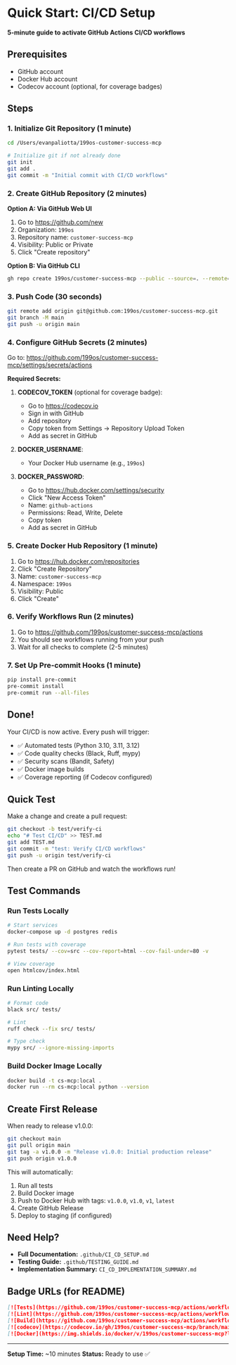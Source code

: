 # Quick Start: CI/CD Setup

**5-minute guide to activate GitHub Actions CI/CD workflows**

## Prerequisites

- GitHub account
- Docker Hub account
- Codecov account (optional, for coverage badges)

## Steps

### 1. Initialize Git Repository (1 minute)

```bash
cd /Users/evanpaliotta/199os-customer-success-mcp

# Initialize git if not already done
git init
git add .
git commit -m "Initial commit with CI/CD workflows"
```

### 2. Create GitHub Repository (2 minutes)

**Option A: Via GitHub Web UI**
1. Go to https://github.com/new
2. Organization: `199os`
3. Repository name: `customer-success-mcp`
4. Visibility: Public or Private
5. Click "Create repository"

**Option B: Via GitHub CLI**
```bash
gh repo create 199os/customer-success-mcp --public --source=. --remote=origin --push
```

### 3. Push Code (30 seconds)

```bash
git remote add origin git@github.com:199os/customer-success-mcp.git
git branch -M main
git push -u origin main
```

### 4. Configure GitHub Secrets (2 minutes)

Go to: https://github.com/199os/customer-success-mcp/settings/secrets/actions

**Required Secrets:**

1. **CODECOV_TOKEN** (optional for coverage badge):
   - Go to https://codecov.io
   - Sign in with GitHub
   - Add repository
   - Copy token from Settings → Repository Upload Token
   - Add as secret in GitHub

2. **DOCKER_USERNAME**:
   - Your Docker Hub username (e.g., `199os`)

3. **DOCKER_PASSWORD**:
   - Go to https://hub.docker.com/settings/security
   - Click "New Access Token"
   - Name: `github-actions`
   - Permissions: Read, Write, Delete
   - Copy token
   - Add as secret in GitHub

### 5. Create Docker Hub Repository (1 minute)

1. Go to https://hub.docker.com/repositories
2. Click "Create Repository"
3. Name: `customer-success-mcp`
4. Namespace: `199os`
5. Visibility: Public
6. Click "Create"

### 6. Verify Workflows Run (2 minutes)

1. Go to https://github.com/199os/customer-success-mcp/actions
2. You should see workflows running from your push
3. Wait for all checks to complete (2-5 minutes)

### 7. Set Up Pre-commit Hooks (1 minute)

```bash
pip install pre-commit
pre-commit install
pre-commit run --all-files
```

## Done!

Your CI/CD is now active. Every push will trigger:
- ✅ Automated tests (Python 3.10, 3.11, 3.12)
- ✅ Code quality checks (Black, Ruff, mypy)
- ✅ Security scans (Bandit, Safety)
- ✅ Docker image builds
- ✅ Coverage reporting (if Codecov configured)

## Quick Test

Make a change and create a pull request:

```bash
git checkout -b test/verify-ci
echo "# Test CI/CD" >> TEST.md
git add TEST.md
git commit -m "test: Verify CI/CD workflows"
git push -u origin test/verify-ci
```

Then create a PR on GitHub and watch the workflows run!

## Test Commands

### Run Tests Locally

```bash
# Start services
docker-compose up -d postgres redis

# Run tests with coverage
pytest tests/ --cov=src --cov-report=html --cov-fail-under=80 -v

# View coverage
open htmlcov/index.html
```

### Run Linting Locally

```bash
# Format code
black src/ tests/

# Lint
ruff check --fix src/ tests/

# Type check
mypy src/ --ignore-missing-imports
```

### Build Docker Image Locally

```bash
docker build -t cs-mcp:local .
docker run --rm cs-mcp:local python --version
```

## Create First Release

When ready to release v1.0.0:

```bash
git checkout main
git pull origin main
git tag -a v1.0.0 -m "Release v1.0.0: Initial production release"
git push origin v1.0.0
```

This will automatically:
1. Run all tests
2. Build Docker image
3. Push to Docker Hub with tags: `v1.0.0`, `v1.0`, `v1`, `latest`
4. Create GitHub Release
5. Deploy to staging (if configured)

## Need Help?

- **Full Documentation:** `.github/CI_CD_SETUP.md`
- **Testing Guide:** `.github/TESTING_GUIDE.md`
- **Implementation Summary:** `CI_CD_IMPLEMENTATION_SUMMARY.md`

## Badge URLs (for README)

```markdown
[![Tests](https://github.com/199os/customer-success-mcp/actions/workflows/test.yml/badge.svg)](https://github.com/199os/customer-success-mcp/actions/workflows/test.yml)
[![Lint](https://github.com/199os/customer-success-mcp/actions/workflows/lint.yml/badge.svg)](https://github.com/199os/customer-success-mcp/actions/workflows/lint.yml)
[![Build](https://github.com/199os/customer-success-mcp/actions/workflows/build.yml/badge.svg)](https://github.com/199os/customer-success-mcp/actions/workflows/build.yml)
[![codecov](https://codecov.io/gh/199os/customer-success-mcp/branch/main/graph/badge.svg)](https://codecov.io/gh/199os/customer-success-mcp)
[![Docker](https://img.shields.io/docker/v/199os/customer-success-mcp?label=docker&sort=semver)](https://hub.docker.com/r/199os/customer-success-mcp)
```

---

**Setup Time:** ~10 minutes
**Status:** Ready to use ✅
